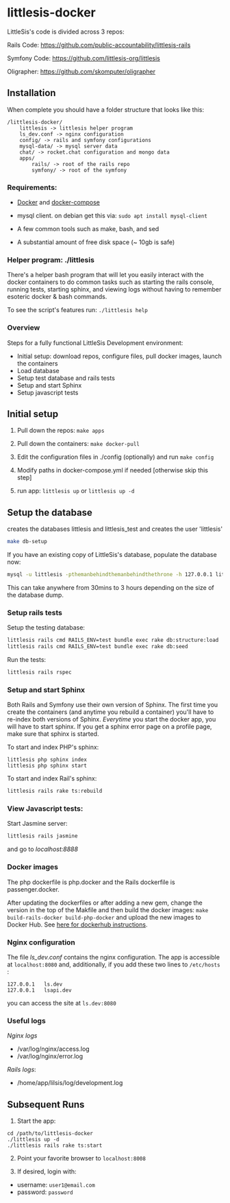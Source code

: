 # littlesis-docker

LittleSis's code is divided across 3 repos:

Rails Code: https://github.com/public-accountability/littlesis-rails

Symfony Code: https://github.com/littlesis-org/littlesis

Oligrapher: https://github.com/skomputer/oligrapher

## Installation

When complete you should have a folder structure that looks like this:

```
/littlesis-docker/
	littlesis -> littlesis helper program
	ls_dev.conf -> nginx configuration
	config/ -> rails and symfony configurations
	mysql-data/ -> mysql server data
	chat/ -> rocket.chat configuration and mongo data
	apps/
		rails/ -> root of the rails repo
		symfony/ -> root of the symfony

```

### Requirements:

* [Docker](https://www.docker.com/community-edition) and [docker-compose](https://docs.docker.com/compose/install/)

* mysql client. on debian get this via: ``` sudo apt install mysql-client ```

* A few common tools such as make, bash, and sed

* A substantial amount of free disk space (~ 10gb is safe)

### Helper program: ./littlesis

There's a helper bash program that will let you easily interact with the docker containers to do common tasks such as starting the rails console, running tests, starting sphinx, and viewing logs without having to remember esoteric docker & bash commands.

To see the script's features run: ``` ./littlesis help ```

### Overview

Steps for a fully functional LittleSis Development environment:

* Initial setup: download repos, configure files, pull docker images, launch the containers
* Load database
* Setup test database and rails tests
* Setup and start Sphinx
* Setup javascript tests


## Initial setup

1) Pull down the repos: ``` make apps ```

2) Pull down the containers: ``` make docker-pull ```

3) Edit the configuration files in ./config (optionally) and run ``` make config ```

4) Modify paths in docker-compose.yml if needed [otherwise skip this step]

5) run app: ``` littlesis up ``` or ``` littlesis up -d ```

## Setup the database

creates the databases littlesis and littlesis_test and creates the user 'littlesis'

``` bash
make db-setup
```

If you have an existing copy of LittleSis's database, populate the database now:

``` bash
mysql -u littlesis -pthemanbehindthemanbehindthethrone -h 127.0.0.1 littlesis < path/to/littlesis_db.sql
```

This can take anywhere from 30mins to 3 hours depending on the size of the database dump.

### Setup rails tests

Setup the testing database:

``` bash
littlesis rails cmd RAILS_ENV=test bundle exec rake db:structure:load
littlesis rails cmd RAILS_ENV=test bundle exec rake db:seed
```

Run the tests:
``` bash
littlesis rails rspec
```

### Setup and start Sphinx

Both Rails and Symfony use their own version of Sphinx. The first time you create the containers (and anytime you rebuild a container) you'll have to re-index both versions of Sphinx. _Everytime_ you start the docker app, you will have to start sphinx. If you get a sphinx error page on a profile page, make sure that sphinx is started.

To start and index PHP's sphinx:

```
littlesis php sphinx index
littlesis php sphinx start

```

To start and index Rail's sphinx:

``` bash
littlesis rails rake ts:rebuild
```

### View Javascript tests:

Start Jasmine server:

``` bash
littlesis rails jasmine
```

and go to _localhost:8888_


### Docker images

The php dockerfile is php.docker and the Rails dockerfile is passenger.docker.

After updating the dockerfiles or after adding a new gem, change the version in the top of the Makfile and then build the docker images: ``` make build-rails-docker build-php-docker ``` and upload the new images to Docker Hub. See [here for dockerhub instructions](https://docs.docker.com/engine/getstarted/step_six/).

### Nginx configuration

The file _ls_dev.conf_ contains the nginx configuration.
The app is accessible at ``` localhost:8080 ``` and, additionally, if you add these two lines to  ``` /etc/hosts ``` :

```
127.0.0.1	ls.dev
127.0.0.1	lsapi.dev
```

you can access the site at ``` ls.dev:8080 ```

### Useful logs

*Nginx logs*
  - /var/log/nginx/access.log
  - /var/log/nginx/error.log

*Rails logs*:
   - /home/app/lilsis/log/development.log

## Subsequent Runs

1. Start the app:

```
cd /path/to/littlesis-docker
./littlesis up -d
./littlesis rails rake ts:start
```

2. Point your favorite browser to `localhost:8008`

3. If desired, login with:

* username: `user1@email.com`
* password: `password`
